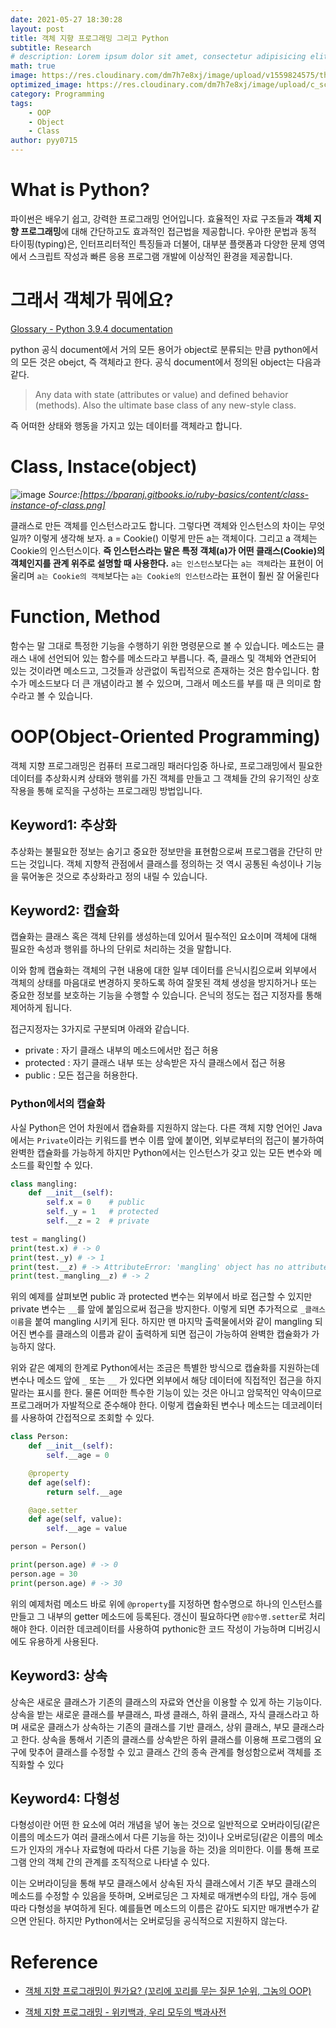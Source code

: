```yaml
---
date: 2021-05-27 18:30:28
layout: post
title: 객체 지향 프로그래밍 그리고 Python
subtitle: Research
# description: Lorem ipsum dolor sit amet, consectetur adipisicing elit, sed do eiusmod tempor incididunt ut labore et dolore magna aliqua.
math: true
image: https://res.cloudinary.com/dm7h7e8xj/image/upload/v1559824575/theme14_gi2ypv.jpg
optimized_image: https://res.cloudinary.com/dm7h7e8xj/image/upload/c_scale,w_380/v1559824575/theme14_gi2ypv.jpg
category: Programming
tags:
    - OOP
    - Object
    - Class
author: pyy0715
---
```


# What is Python?

파이썬은 배우기 쉽고, 강력한 프로그래밍 언어입니다. 효율적인 자료 구조들과 **객체 지향 프로그래밍**에 대해 간단하고도 효과적인 접근법을 제공합니다. 우아한 문법과 동적 타이핑(typing)은, 인터프리터적인 특징들과 더불어, 대부분 플랫폼과 다양한 문제 영역에서 스크립트 작성과 빠른 응용 프로그램 개발에 이상적인 환경을 제공합니다.

# 그래서 객체가 뭐에요?

[Glossary - Python 3.9.4 documentation](https://docs.python.org/3/glossary.html)

python 공식 document에서 거의 모든 용어가 object로 분류되는 만큼 python에서의 모든 것은 obejct, 즉 객체라고 한다. 공식 document에서 정의된 object는 다음과 같다.

> Any data with state (attributes or value) and defined behavior (methods). Also the ultimate base class of any new-style class.

즉 어떠한 상태와 행동을 가지고 있는 데이터를 객체라고 합니다. 

# Class, Instace(object)
![image](https://bparanj.gitbooks.io/ruby-basics/content/object-instance-of-class.png) *Source:[https://bparanj.gitbooks.io/ruby-basics/content/class-instance-of-class.png]*

클래스로 만든 객체를 인스턴스라고도 합니다. 그렇다면 객체와 인스턴스의 차이는 무엇일까? 이렇게 생각해 보자. a = Cookie() 이렇게 만든 a는 객체이다. 그리고 a 객체는 Cookie의 인스턴스이다. **즉 인스턴스라는 말은 특정 객체(a)가 어떤 클래스(Cookie)의 객체인지를 관계 위주로 설명할 때 사용한다.** `a는 인스턴스`보다는 `a는 객체`라는 표현이 어울리며 `a는 Cookie의 객체`보다는 `a는 Cookie의 인스턴스`라는 표현이 훨씬 잘 어울린다

# Function, Method

함수는 말 그대로 특정한 기능을 수행하기 위한 명령문으로 볼 수 있습니다. 메소드는 클래스 내에 선언되어 있는 함수를 메소드라고 부릅니다. 즉, 클래스 및 객체와 연관되어 있는 것이라면 메소드고, 그것들과 상관없이 독립적으로 존재하는 것은 함수입니다. 함수가 메소드보다 더 큰 개념이라고 볼 수 있으며, 그래서 메소드를 부를 때 큰 의미로 함수라고 볼 수 있습니다.

# OOP(Object-Oriented Programming)

객체 지향 프로그래밍은 컴퓨터 프로그래밍 패러다임중 하나로, 프로그래밍에서 필요한 데이터를 추상화시켜 상태와 행위를 가진 객체를 만들고 그 객체들 간의 유기적인 상호작용을 통해 로직을 구성하는 프로그래밍 방법입니다.

## Keyword1: 추상화

추상화는 불필요한 정보는 숨기고 중요한 정보만을 표현함으로써 프로그램을 간단히 만드는 것입니다. 객체 지향적 관점에서 클래스를 정의하는 것 역시 공통된 속성이나 기능을 묶어놓은 것으로 추상화라고 정의 내릴 수 있습니다.


## Keyword2: 캡슐화

캡슐화는 클래스 혹은 객체 단위를 생성하는데 있어서 필수적인 요소이며 객체에 대해 필요한 속성과 행위를 하나의 단위로 처리하는 것을 말합니다.

이와 함께 캡슐화는 객체의 구현 내용에 대한 일부 데이터를 은닉시킴으로써 외부에서 객체의 상태를 마음대로 변경하지 못하도록 하여 잘못된 객체 생성을 방지하거나 또는 중요한 정보를 보호하는 기능을 수행할 수 있습니다. 은닉의 정도는 접근 지정자를 통해 제어하게 됩니다.

접근지정자는 3가지로 구분되며 아래와 같습니다.

- private : 자기 클래스 내부의 메소드에서만 접근 허용
- protected : 자기 클래스 내부 또는 상속받은 자식 클래스에서 접근 허용
- public : 모든 접근을 허용한다.

### Python에서의 캡슐화
사실 Python은 언어 차원에서 캡슐화를 지원하지 않는다. 다른 객체 지향 언어인 Java에서는 `Private`이라는 키워드를 변수 이름 앞에 붙이면, 외부로부터의 접근이 불가하여 완벽한 캡슐화를 가능하게 하지만 Python에서는 인스턴스가 갖고 있는 모든 변수와 메소드를 확인할 수 있다.

```python
class mangling:
    def __init__(self):
        self.x = 0    # public
        self._y = 1   # protected
        self.__z = 2  # private

test = mangling()
print(test.x) # -> 0
print(test._y) # -> 1
print(test.__z) # -> AttributeError: 'mangling' object has no attribute '__z'
print(test._mangling__z) # -> 2
```
위의 예제를 살펴보면 public 과 protected 변수는 외부에서 바로 접근할 수 있지만 private 변수는 `__`를 앞에 붙임으로써 접근을 방지한다. 이렇게 되면 추가적으로 `_클래스 이름`을 붙여 mangling 시키게 된다. 하지만 맨 마지막 출력물에서와 같이 mangling 되어진 변수를 클래스의 이름과 같이 출력하게 되면 접근이 가능하여 완벽한 캡슐화가 가능하지 않다.

위와 같은 예제의 한계로 Python에서는 조금은 특별한 방식으로 캡슐화를 지원하는데 변수나 메소드 앞에 `_` 또는 `__` 가 있다면 외부에서 해당 데이터에 직접적인 접근을 하지 말라는 표시를 한다. 물론 어떠한 특수한 기능이 있는 것은 아니고 암묵적인 약속이므로 프로그래머가 자발적으로 준수해야 한다. 이렇게 캡슐화된 변수나 메소드는 데코레이터를 사용하여 간접적으로 조회할 수 있다. 

```python
class Person:
    def __init__(self):
        self.__age = 0

    @property
    def age(self):
        return self.__age

    @age.setter
    def age(self, value):
        self.__age = value

person = Person()

print(person.age) # -> 0
person.age = 30
print(person.age) # -> 30
```
위의 예제처럼 메소드 바로 위에 `@property`를 지정하면 함수명으로 하나의 인스턴스를 만들고 그 내부의 getter 메소드에 등록된다. 갱신이 필요하다면 `@함수명.setter`로 처리해야 한다. 이러한 데코레이터를 사용하여 pythonic한 코드 작성이 가능하며 디버깅시에도 유용하게 사용된다.

## Keyword3: 상속

상속은 새로운 클래스가 기존의 클래스의 자료와 연산을 이용할 수 있게 하는 기능이다. 상속을 받는 새로운 클래스를 부클래스, 파생 클래스, 하위 클래스, 자식 클래스라고 하며 새로운 클래스가 상속하는 기존의 클래스를 기반 클래스, 상위 클래스, 부모 클래스라고 한다. 상속을 통해서 기존의 클래스를 상속받은 하위 클래스를 이용해 프로그램의 요구에 맞추어 클래스를 수정할 수 있고 클래스 간의 종속 관계를 형성함으로써 객체를 조직화할 수 있다

## Keyword4: 다형성

다형성이란 어떤 한 요소에 여러 개념을 넣어 놓는 것으로 일반적으로 오버라이딩(같은 이름의 메소드가 여러 클래스에서 다른 기능을 하는 것)이나 오버로딩(같은 이름의 메소드가 인자의 개수나 자료형에 따라서 다른 기능을 하는 것)을 의미한다. 이를 통해 프로그램 안의 객체 간의 관계를 조직적으로 나타낼 수 있다.

이는 오버라이딩을 통해 부모 클래스에서 상속된 자식 클래스에서 기존 부모 클래스의 메소드를 수정할 수 있음을 뜻하며, 오버로딩은 그 자체로 매개변수의 타입, 개수 등에 따라 다형성을 부여하게 된다. 예를들면 메소드의 이름은 같아도 되지만 매개변수가 같으면 안된다. 하지만 Python에서는 오버로딩을 공식적으로 지원하지 않는다.


# Reference
- [객체 지향 프로그래밍이 뭔가요? (꼬리에 꼬리를 무는 질문 1순위, 그놈의 OOP)](https://jeong-pro.tistory.com/95)

- [객체 지향 프로그래밍 - 위키백과, 우리 모두의 백과사전](https://ko.wikipedia.org/wiki/%EA%B0%9D%EC%B2%B4_%EC%A7%80%ED%96%A5_%ED%94%84%EB%A1%9C%EA%B7%B8%EB%9E%98%EB%B0%8D)